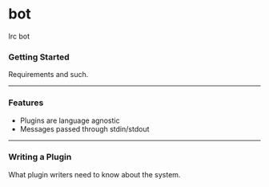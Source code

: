 bot
===


Irc bot


### Getting Started

Requirements and such.

---

### Features


- Plugins are language agnostic
- Messages passed through stdin/stdout

---

### Writing a Plugin

What plugin writers need to know about the system.

